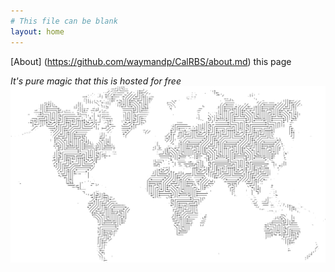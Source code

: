 ```yaml
---
# This file can be blank
layout: home
---
```

[About] (https://github.com/waymandp/CalRBS/about.md) this page

*It's pure magic that this is hosted for free*
<img src="images/map-demo.png" alt="hi" class="inline"/>
